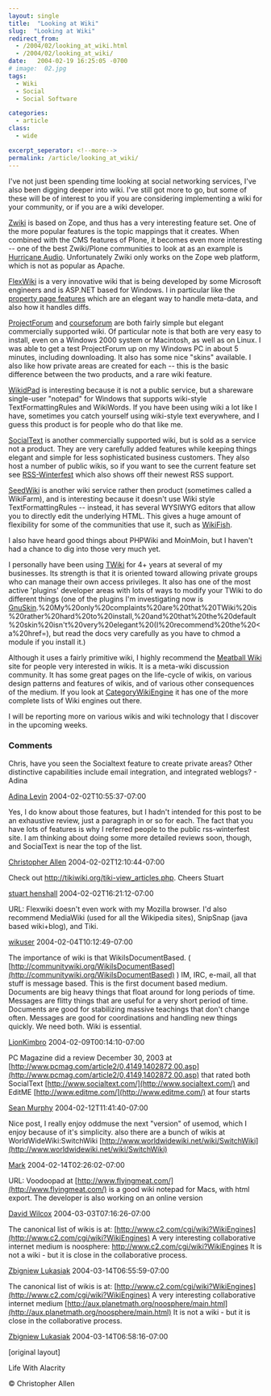 ```yaml
---
layout: single
title:  "Looking at Wiki"
slug:  "Looking at Wiki"
redirect_from:
  - /2004/02/looking_at_wiki.html
  - /2004/02/looking_at_wiki/
date:   2004-02-19 16:25:05 -0700
# image:  02.jpg
tags: 
  - Wiki
  - Social
  - Social Software

categories:
  - article
class:
  - wide

excerpt_seperator: <!--more-->
permalink: /article/looking_at_wiki/
---
```


I've not just been spending time looking at social networking services, I've also been digging deeper into wiki. I've still got more to go, but some of these will be of interest to you if you are considering implementing a wiki for your community, or if you are a wiki developer.

[Zwiki](http://www.zwiki.org) is based on Zope, and thus has a very interesting feature set. One of the more popular features is the topic mappings that it creates. When combined with the CMS features of Plone, it becomes even more interesting -- one of the best Zwiki/Plone communities to look at as an example is [Hurricane Audio](http://doc.hydrogenaudio.org/wikis/hydrogenaudio/FrontPage). Unfortunately Zwiki only works on the Zope web platform, which is not as popular as Apache.

[FlexWiki](http://www.flexwiki.com) is a very innovative wiki that is being developed by some Microsoft engineers and is ASP.NET based for Windows. I in particular like the [property page features](http://flexwiki.com/default.aspx/FlexWiki.ExamplePropertyPage) which are an elegant way to handle meta-data, and also how it handles diffs.

[ProjectForum](http://www.projectforum.com) and [courseforum](http://www.courseforum.com) are both fairly simple but elegant commercially supported wiki. Of particular note is that both are very easy to install, even on a Windows 2000 system or Macintosh, as well as on Linux. I was able to get a test ProjectForum up on my Windows PC in about 5 minutes, including downloading. It also has some nice "skins" available. I also like how private areas are created for each -- this is the basic difference between the two products, and a rare wiki feature.

[WikidPad](http://www.jhorman.org/wikidPad/) is interesting because it is not a public service, but a shareware single-user "notepad" for Windows that supports wiki-style TextFormattingRules and WikiWords. If you have been using wiki a lot like I have, sometimes you catch yourself using wiki-style text everywhere, and I guess this product is for people who do that like me.

[SocialText](http://www.socialtext.com) is another commercially supported wiki, but is sold as a service not a product. They are very carefully added features while keeping things elegant and simple for less sophisticated business customers. They also host a number of public wikis, so if you want to see the current feature set see [RSS-Winterfest](http://http://www.socialtext.net/rss-winterfest) which also shows off their newest RSS support.

[SeedWiki](http://www.seedwiki.com) is another wiki service rather then product (sometimes called a WikiFarm), and is interesting because it doesn't use Wiki style TextFormattingRules -- instead, it has several WYSIWYG editors that allow you to directly edit the underlying HTML. This gives a huge amount of flexibility for some of the communities that use it, such as [WikiFish](http://www.seedwiki.com/page.cfm?doc=WikiFish&wikiid=1231).

I also have heard good things about PHPWiki and MoinMoin, but I haven't had a chance to dig into those very much yet.

I personally have been using [TWiki](http://www.twiki.org) for 4+ years at several of my businesses. Its strength is that it is oriented toward allowing private groups who can manage their own access privileges. It also has one of the most active 'plugins' developer areas with lots of ways to modify your TWiki to do different things (one of the plugins I'm investigating now is [GnuSkin](//http://twiki.org/cgi-bin/view/Codev/EvEm>EvEm</a>).%20My%20only%20complaints%20are%20that%20TWiki%20is%20rather%20hard%20to%20install,%20and%20that%20the%20default%20skin%20isn't%20very%20elegant%20(I%20recommend%20the%20<a%20href=), but read the docs very carefully as you have to chmod a module if you install it.)

Although it uses a fairly primitive wiki, I highly recommend the [Meatball Wiki](http://www.usemod.com/cgi-bin/mb.pl?MeatballWiki) site for people very interested in wikis. It is a meta-wiki discussion community. It has some great pages on the life-cycle of wikis, on various design patterns and features of wikis, and of various other consequences of the medium. If you look at [CategoryWikiEngine](http://www.usemod.com/cgi-bin/mb.pl?back=CategoryWikiEngine) it has one of the more complete lists of Wiki engines out there.

I will be reporting more on various wikis and wiki technology that I discover in the upcoming weeks.

### Comments

Chris, have you seen the Socialtext feature to create private areas? Other distinctive capabilities include email integration, and integrated weblogs? - Adina

[Adina Levin](http://www.socialtext.com) 2004-02-02T10:55:37-07:00

Yes, I do know about those features, but I hadn't intended for this post to be an exhaustive review, just a paragraph in or so for each. The fact that you have lots of features is why I referred people to the public rss-winterfest site. I am thinking about doing some more detailed reviews soon, though, and SocialText is near the top of the list.

[Christopher Allen](http://www.lifewithalacrity.com/) 2004-02-02T12:10:44-07:00

Check out http://tikiwiki.org/tiki-view_articles.php. Cheers Stuart

[stuart henshall](http://www.henshall.com/blog/) 2004-02-02T16:21:12-07:00

URL: Flexwiki doesn't even work with my Mozilla browser. I'd also recommend MediaWiki (used for all the Wikipedia sites), SnipSnap (java based wiki+blog), and Tiki.

[wikuser](#) 2004-02-04T10:12:49-07:00

The importance of wiki is that WikiIsDocumentBased. ( [http://communitywiki.org/WikiIsDocumentBased](http://communitywiki.org/WikiIsDocumentBased) ) IM, IRC, e-mail, all that stuff is message based. This is the first document based medium. Documents are big heavy things that float around for long periods of time. Messages are flitty things that are useful for a very short period of time. Documents are good for stabilizing massive teachings that don't change often. Messages are good for coordinations and handling new things quickly. We need both. Wiki is essential.

[LionKimbro](http://speakeasy.org/~lion/) 2004-02-09T00:14:10-07:00

PC Magazine did a review December 30, 2003 at [http://www.pcmag.com/article2/0,4149,1402872,00.asp](http://www.pcmag.com/article2/0,4149,1402872,00.asp) that rated both SocialText [http://www.socialtext.com/](http://www.socialtext.com/) and EditME [http://www.editme.com/](http://www.editme.com/) at four starts

[Sean Murphy](http://www.skmurphy.com) 2004-02-12T11:41:40-07:00

Nice post, I really enjoy oddmuse the next "version" of usemod, which I enjoy because of it's simplicity. also there are a bunch of wikis at WorldWideWiki:SwitchWiki [http://www.worldwidewiki.net/wiki/SwitchWiki](http://www.worldwidewiki.net/wiki/SwitchWiki)

[Mark](http://markdilley.2ya.com) 2004-02-14T02:26:02-07:00

URL: Voodoopad at [http://www.flyingmeat.com/](http://www.flyingmeat.com/) is a good wiki notepad for Macs, with html export. The developer is also working on an online version

[David Wilcox](#) 2004-03-03T07:16:26-07:00

The canonical list of wikis is at: [http://www.c2.com/cgi/wiki?WikiEngines](http://www.c2.com/cgi/wiki?WikiEngines) A very interesting collaborative internet medium is noosphere: http://www.c2.com/cgi/wiki?WikiEngines It is not a wiki - but it is close in the collaborative process.

[Zbigniew Lukasiak](http://zby.aster.net.pl/kwiki) 2004-03-14T06:55:59-07:00

The canonical list of wikis is at: [http://www.c2.com/cgi/wiki?WikiEngines](http://www.c2.com/cgi/wiki?WikiEngines) A very interesting collaborative internet medium [http://aux.planetmath.org/noosphere/main.html](http://aux.planetmath.org/noosphere/main.html) It is not a wiki - but it is close in the collaborative process.

[Zbigniew Lukasiak](http://zby.aster.net.pl/kwiki) 2004-03-14T06:58:16-07:00

[original layout]


Life With Alacrity

© Christopher Allen